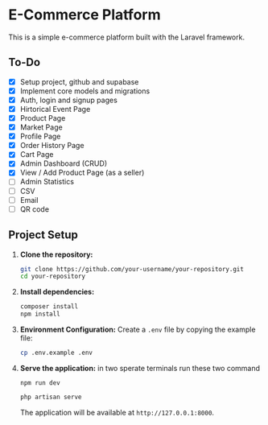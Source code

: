 # E-Commerce Platform

This is a simple e-commerce platform built with the Laravel framework.

## To-Do
- [X] Setup project, github and supabase
- [X] Implement core models and migrations
- [X] Auth, login and signup pages
- [X] Hirtorical Event Page
- [X] Product Page
- [X] Market Page
- [X] Profile Page
- [X] Order History Page
- [X] Cart Page
- [X] Admin Dashboard (CRUD)
- [X] View / Add Product Page (as a seller)
- [ ] Admin Statistics 
- [ ] CSV 
- [ ] Email 
- [ ] QR code 

## Project Setup

1.  **Clone the repository:**
    ```bash
    git clone https://github.com/your-username/your-repository.git
    cd your-repository
    ```

2.  **Install dependencies:**
    ```bash
    composer install
    npm install
    ```

3.  **Environment Configuration:**
    Create a `.env` file by copying the example file:
    ```bash
    cp .env.example .env
    ```

4.  **Serve the application:**
    in two sperate terminals run these two command
    ```bach
    npm run dev
    ```

    ```bash
    php artisan serve
    ```
    The application will be available at `http://127.0.0.1:8000`.

